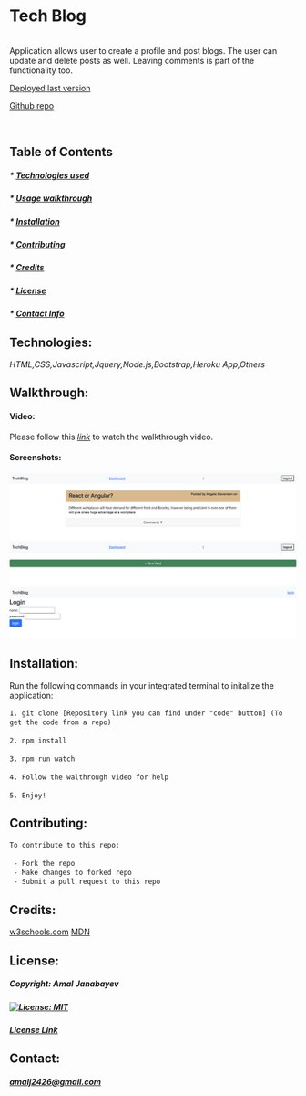 # Tech Blog 


  <br>
  Application allows user to create a profile and post blogs. The user can update and delete posts as well. Leaving comments is part of the functionality too. 

  <br>

   [Deployed last version](https://limitless-reaches-70428.herokuapp.com/)

   [Github repo](https://github.com/Amal31497/tech-blog)

  <br>

  ## Table of Contents 
 
  ##### * [Technologies used](#Technologies)
  ##### * [Usage walkthrough](#Walkthrough)
  ##### * [Installation](#Installation)
  ##### * [Contributing](#Contributing)
  ##### * [Credits](#Credits)
  ##### * [License](#License)
  ##### * [Contact Info](#Contact)


  ## Technologies:
   _*HTML,CSS,Javascript,Jquery,Node.js,Bootstrap,Heroku App,Others*_

  ## Walkthrough:
  #### Video:
  Please follow this *[link](https://youtu.be/UyhzCw0iQPo)* to watch the walkthrough video.

  #### Screenshots:
  ![Screenshot](./Assets/screenshot-1.png)
  ![Screenshot](./Assets/screenshot-2.png)
  ![Screenshot](./Assets/screenshot-3.png)

  ## Installation:
  Run the following commands in your integrated terminal to initalize the application:

    1. git clone [Repository link you can find under "code" button] (To get the code from a repo)

    2. npm install

    3. npm run watch

    4. Follow the walthrough video for help

    5. Enjoy!
    
    
  ## Contributing:
    To contribute to this repo:

     - Fork the repo
     - Make changes to forked repo
     - Submit a pull request to this repo
  
  ## Credits:
  [w3schools.com](w3schools.com)
  [MDN](MDN)
  []()

  ## License: 

  ##### Copyright: Amal Janabayev

  ##### [![License: MIT](https://img.shields.io/badge/License-MIT-yellow.svg)](https://opensource.org/licenses/MIT)

  ##### [License Link](https://opensource.org/licenses/MIT)


  ## Contact: 

  ##### amalj2426@gmail.com
